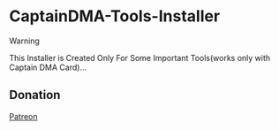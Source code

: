 # CaptainDMA-Tools-Installer

>[!WARNING]
> This Installer is Created Only For Some Important Tools(works only with Captain DMA Card)...

## Donation

[Patreon](https://www.patreon.com/c/riritoninigaya)
